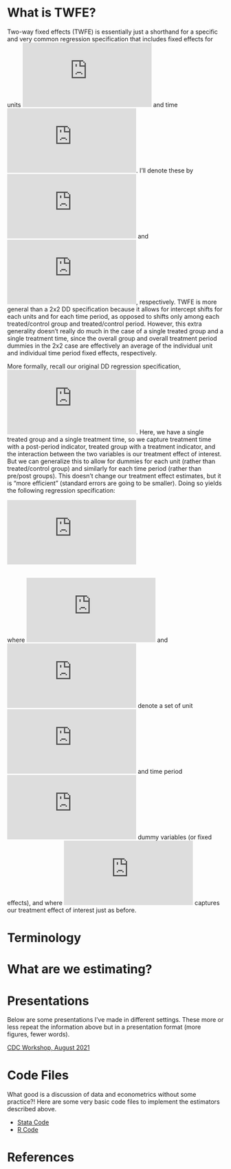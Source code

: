 What is TWFE?
=============

Two-way fixed effects (TWFE) is essentially just a shorthand for a
specific and very common regression specification that includes fixed
effects for units
![i=1,...,N](https://latex.codecogs.com/png.latex?i%3D1%2C...%2CN "i=1,...,N")
and time
![t=1,...,T](https://latex.codecogs.com/png.latex?t%3D1%2C...%2CT "t=1,...,T").
I’ll denote these by
![\\gamma\_{i}](https://latex.codecogs.com/png.latex?%5Cgamma_%7Bi%7D "\gamma_{i}")
and
![\\gamma\_{t}](https://latex.codecogs.com/png.latex?%5Cgamma_%7Bt%7D "\gamma_{t}"),
respectively. TWFE is more general than a 2x2 DD specification because
it allows for intercept shifts for each units and for each time period,
as opposed to shifts only among each treated/control group and
treated/control period. However, this extra generality doesn’t really do
much in the case of a single treated group and a single treatment time,
since the overall group and overall treatment period dummies in the 2x2
case are effectively an average of the individual unit and individual
time period fixed effects, respectively.

More formally, recall our original DD regression specification,<br>
![y\_{it} = \\alpha + \\beta \\times 1(Post) + \\lambda \\times 1(Treat) + \\delta \\times 1(Post) \\times 1(Treat) + \\varepsilon](https://latex.codecogs.com/png.latex?y_%7Bit%7D%20%3D%20%5Calpha%20%2B%20%5Cbeta%20%5Ctimes%201%28Post%29%20%2B%20%5Clambda%20%5Ctimes%201%28Treat%29%20%2B%20%5Cdelta%20%5Ctimes%201%28Post%29%20%5Ctimes%201%28Treat%29%20%2B%20%5Cvarepsilon "y_{it} = \alpha + \beta \times 1(Post) + \lambda \times 1(Treat) + \delta \times 1(Post) \times 1(Treat) + \varepsilon").
Here, we have a single treated group and a single treatment time, so we
capture treatment time with a post-period indicator, treated group with
a treatment indicator, and the interaction between the two variables is
our treatment effect of interest. But we can generalize this to allow
for dummies for each unit (rather than treated/control group) and
similarly for each time period (rather than pre/post groups). This
doesn’t change our treatment effect estimates, but it is “more
efficient” (standard errors are going to be smaller). Doing so yields
the following regression specification:

![y\_{it} = \\alpha + \\delta D\_{it} + \\gamma\_{i} + \\gamma\_{t} + \\varepsilon,](https://latex.codecogs.com/png.latex?y_%7Bit%7D%20%3D%20%5Calpha%20%2B%20%5Cdelta%20D_%7Bit%7D%20%2B%20%5Cgamma_%7Bi%7D%20%2B%20%5Cgamma_%7Bt%7D%20%2B%20%5Cvarepsilon%2C "y_{it} = \alpha + \delta D_{it} + \gamma_{i} + \gamma_{t} + \varepsilon,")

<br> where
![\\gamma\_{i}](https://latex.codecogs.com/png.latex?%5Cgamma_%7Bi%7D "\gamma_{i}")
and
![\\gamma\_{t}](https://latex.codecogs.com/png.latex?%5Cgamma_%7Bt%7D "\gamma_{t}")
denote a set of unit ![i](https://latex.codecogs.com/png.latex?i "i")
and time period ![t](https://latex.codecogs.com/png.latex?t "t") dummy
variables (or fixed effects), and where
![\\delta](https://latex.codecogs.com/png.latex?%5Cdelta "\delta")
captures our treatment effect of interest just as before.

Terminology
===========

What are we estimating?
=======================

Presentations
=============

Below are some presentations I’ve made in different settings. These more
or less repeat the information above but in a presentation format (more
figures, fewer words).

<a href="https://imccart.github.io/empirical-methods/panel-data/slides/twfe-cdc202108.html">CDC
Workshop, August 2021</a>

Code Files
==========

What good is a discussion of data and econometrics without some
practice?! Here are some very basic code files to implement the
estimators described above.

-   [Stata Code](code/Stata-event.do)
-   [R Code](code/R-event.R)

References
==========
